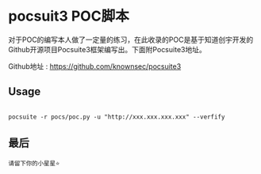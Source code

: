 # pocsuit3 POC脚本

对于POC的编写本人做了一定量的练习，在此收录的POC是基于知道创宇开发的Github开源项目Pocsuite3框架编写出。下面附Pocsuite3地址。

Github地址 : https://github.com/knownsec/pocsuite3

## Usage 

```

pocsuite -r pocs/poc.py -u "http://xxx.xxx.xxx.xxx" --verfify 
```

## 最后	

```
请留下你的小星星⭐
```

